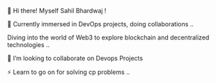 👋 Hi there! Myself Sahil Bhardwaj !

🔧 Currently immersed in DevOps projects, doing collaborations ..

   Diving into the world of Web3 to explore blockchain and decentralized technologies ..
	
💞️ I’m looking to collaborate on Devops Projects

⚡ Learn to go on for solving cp problems ..
